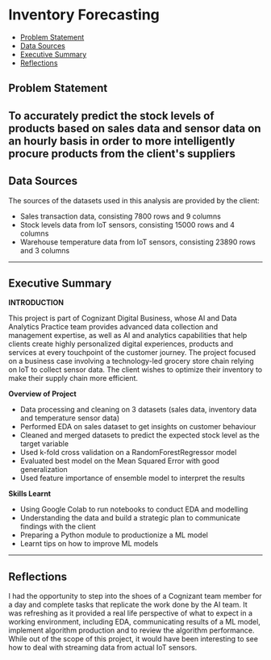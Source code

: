 # Inventory Forecasting

 - [Problem Statement](#Problem-Statement) 
 - [Data Sources](#Data-Sources)
 - [Executive Summary](#Executive-Summary)
 - [Reflections](#Reflections)


## Problem Statement
To accurately predict the stock levels of products based on sales data and sensor data on an hourly basis in order to more intelligently procure products from the client's suppliers
--- 
## Data Sources
The sources of the datasets used in this analysis are provided by the client:
- Sales transaction data, consisting 7800 rows and 9 columns
- Stock levels data from IoT sensors, consisting 15000 rows and 4 columns
- Warehouse temperature data from IoT sensors, consisting 23890 rows and 3 columns

---
## Executive Summary
**INTRODUCTION**

This project is part of Cognizant Digital Business, whose AI and Data Analytics Practice team provides advanced data collection and management expertise, as well as AI and analytics capabilities that help clients create highly personalized digital experiences, products and services at every touchpoint of the customer journey. The project focused on a business case involving a technology-led grocery store chain relying on IoT to collect sensor data. The client wishes to optimize their inventory to make their supply chain more efficient.

**Overview of Project**
- Data processing and cleaning on 3 datasets (sales data, inventory data and temperature sensor data)
- Performed EDA on sales dataset to get insights on customer behaviour
- Cleaned and merged datasets to predict the expected stock level as the target variable
- Used k-fold cross validation on a RandomForestRegressor model
- Evaluated best model on the Mean Squared Error with good generalization
- Used feature importance of ensemble model to interpret the results

**Skills Learnt**
- Using Google Colab to run notebooks to conduct EDA and modelling
- Understanding the data and build a strategic plan to communicate findings with the client
- Preparing a Python module to productionize a ML model
- Learnt tips on how to improve ML models

---
## Reflections
I had the opportunity to step into the shoes of a Cognizant team member for a day and complete tasks that replicate the work done by the AI team. It was refreshing as it provided a real life perspective of what to expect in a working environment, including EDA, communicating results of a ML model, implement algorithm production and to review the algorithm performance. While out of the scope of this project, it would have been interesting to see how to deal with streaming data from actual IoT sensors.  